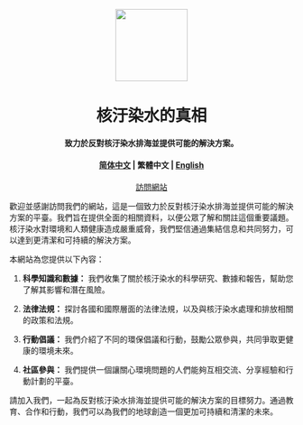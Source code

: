 <p align="center">
    <a href="https://Nuc.PJ568.eu.org"><img height="128" src='https://Nuc.PJ568.eu.org/zh-Hans-CN/favicon.svg'/></a>
</p>
<h1 align="center">
    核汙染水的真相
</h1>
<h4 align="center">
    致力於反對核汙染水排海並提供可能的解決方案。
</h4>
<h4 align="center">
    <a href="README.md">简体中文</a> |
     繁體中文 |
    <a href="README_EN.md"> English</a>
</h4>

<p align="center"><a href="https://Nuc.PJ568.eu.org">訪問網站</a></p>

歡迎並感謝訪問我們的網站，這是一個致力於反對核汙染水排海並提供可能的解決方案的平臺。我們旨在提供全面的相關資料，以便公眾了解和關註這個重要議題。核汙染水對環境和人類健康造成嚴重威脅，我們堅信通過集結信息和共同努力，可以達到更清潔和可持續的解決方案。

本網站為您提供以下內容：

1. **科學知識和數據：** 我們收集了關於核汙染水的科學研究、數據和報告，幫助您了解其影響和潛在風險。

2. **法律法規：** 探討各國和國際層面的法律法規，以及與核汙染水處理和排放相關的政策和法規。

3. **行動倡議：** 我們介紹了不同的環保倡議和行動，鼓勵公眾參與，共同爭取更健康的環境未來。

4. **社區參與：** 我們提供一個讓關心環境問題的人們能夠互相交流、分享經驗和行動計劃的平臺。

請加入我們，一起為反對核汙染水排海並提供可能的解決方案的目標努力。通過教育、合作和行動，我們可以為我們的地球創造一個更加可持續和清潔的未來。
